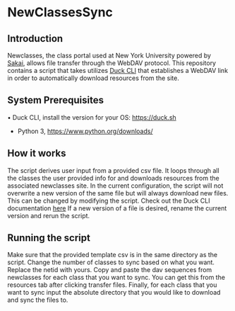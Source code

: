 # NewClassesSync
## Introduction
Newclasses, the class portal used at New York University powered by [Sakai](https://www.sakailms.org/accessibility), allows file transfer through the WebDAV protocol. This repository contains a script that takes utilizes [Duck CLI](https://duck.sh/) that establishes a WebDAV link in order to automatically download resources from the site.  

## System Prerequisites
•	Duck CLI, install the version for your OS: https://duck.sh
* Python 3, https://www.python.org/downloads/

## How it works
The script derives user input from a provided csv file. It loops through all the classes the user provided info for and downloads resources from the associated newclasses site. In the current configuration, the script will not overwrite a new version of the same file but will always download new files. This can be changed by modifying the script. Check out the Duck CLI documentation [here](https://trac.cyberduck.io/wiki/help/en/howto/cli) If a new version of a file is desired,  rename the current version and rerun the script.

## Running the script
Make sure that the provided template csv is in the same directory as the script. Change the number of classes to sync based on what you want. Replace the netid with yours. Copy and paste the dav sequences from newclasses for each class that you want to sync. You can get this from the resources tab after clicking transfer files. Finally, for each class that you want to sync input the absolute directory that you would like to download and sync the files to.
